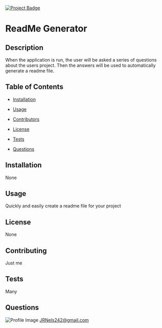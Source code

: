 

[![Project Badge](https://img.shields.io/badge/Application-Awesome-green)](https://github.com/Swif242/ReadMe-Generator)
# ReadMe Generator

## Description 

When the application is run, the user will be asked a series of questions about the users project. Then the answers will be used to automatically generate a readme file.

## Table of Contents 

- [Installation](#installation)

- [Usage](#usage)

- [Contributors](#contributors)

- [License](#license)

- [Tests](#tests)

- [Questions](#questions)

## Installation 

None

## Usage 

Quickly and easily create a readme file for your project

## License 

None

## Contributing 

Just me

## Tests 

Many

## Questions 

![Profile Image](https://avatars3.githubusercontent.com/u/58095369?v=4)
JRNels242@gmail.com